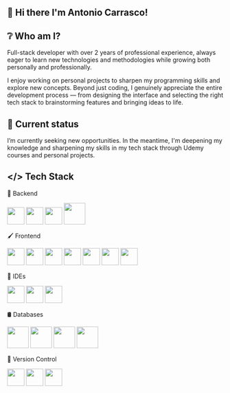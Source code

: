 ## 👋 Hi there I'm Antonio Carrasco! 



## ❔ Who am I?   

Full-stack developer with over 2 years of professional experience, always eager to learn new technologies and methodologies while growing both personally and professionally.

I enjoy working on personal projects to sharpen my programming skills and explore new concepts. Beyond just coding, I genuinely appreciate the entire development process — from designing the interface and selecting the right tech stack to brainstorming features and bringing ideas to life.

## 🌱 Current status

I’m currently seeking new opportunities. In the meantime, I'm deepening my knowledge and sharpening my skills in my tech stack through Udemy courses and personal projects.


## </> Tech Stack


🔨 Backend

<img src="https://cdn.jsdelivr.net/gh/devicons/devicon@latest/icons/csharp/csharp-original.svg" width="40px" /> <img src="https://cdn.jsdelivr.net/gh/devicons/devicon@latest/icons/python/python-original.svg" width="40px"/>
<img src="https://cdn.jsdelivr.net/gh/devicons/devicon@latest/icons/dot-net/dot-net-plain-wordmark.svg" width="40px" /> <img src="https://cdn.jsdelivr.net/gh/devicons/devicon@latest/icons/java/java-original-wordmark.svg" width="50px" />


🖌️ Frontend

<img src="https://cdn.jsdelivr.net/gh/devicons/devicon/icons/javascript/javascript-original.svg" width="40px"/>  <img src="https://cdn.jsdelivr.net/gh/devicons/devicon@latest/icons/jquery/jquery-plain-wordmark.svg" width="40px" />  <img src="https://cdn.jsdelivr.net/gh/devicons/devicon@latest/icons/css3/css3-original-wordmark.svg" width="40px" />  <img src="https://cdn.jsdelivr.net/gh/devicons/devicon@latest/icons/sass/sass-original.svg" width="40px" />  <img src="https://cdn.jsdelivr.net/gh/devicons/devicon@latest/icons/typescript/typescript-plain.svg" width="40px" />  <img src="https://cdn.jsdelivr.net/gh/devicons/devicon@latest/icons/angular/angular-original.svg" width="40px" />  <img src="https://cdn.jsdelivr.net/gh/devicons/devicon@latest/icons/html5/html5-original-wordmark.svg" width="40px" />

          
📝 IDEs

<img src="https://cdn.jsdelivr.net/gh/devicons/devicon@latest/icons/vscode/vscode-original.svg" width="40px"/> <img src="https://cdn.jsdelivr.net/gh/devicons/devicon@latest/icons/visualstudio/visualstudio-original.svg" width="40px"/> <img src="https://cdn.jsdelivr.net/gh/devicons/devicon@latest/icons/atom/atom-original.svg" width="40px" />


🛢️ Databases

<img src="https://cdn.jsdelivr.net/gh/devicons/devicon@latest/icons/mongodb/mongodb-plain-wordmark.svg" width="50px"/> <img src="https://cdn.jsdelivr.net/gh/devicons/devicon@latest/icons/cosmosdb/cosmosdb-original-wordmark.svg" width="50px" /> <img src="https://cdn.jsdelivr.net/gh/devicons/devicon@latest/icons/microsoftsqlserver/microsoftsqlserver-plain-wordmark.svg" width="50px"/> <img src="https://cdn.jsdelivr.net/gh/devicons/devicon@latest/icons/oracle/oracle-original.svg" width="50px"/>

🔀 Version Control

<img src="https://cdn.jsdelivr.net/gh/devicons/devicon@latest/icons/git/git-original.svg" width="40px"/>  <img src="https://cdn.jsdelivr.net/gh/devicons/devicon@latest/icons/github/github-original.svg" width="40px" />   <img src="https://cdn.jsdelivr.net/gh/devicons/devicon@latest/icons/bitbucket/bitbucket-original.svg" width="40px" /> 
